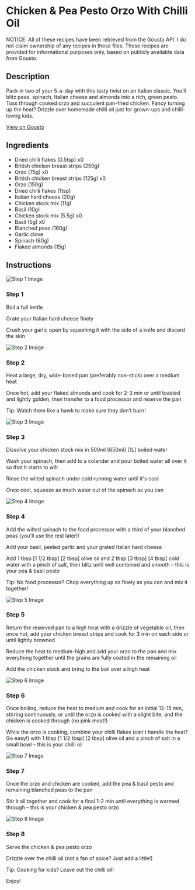 # Chicken & Pea Pesto Orzo With Chilli Oil

NOTICE: All of these recipes have been retrieved from the Gousto API. I do not claim ownership of any recipes in these files. These recipes are provided for informational purposes only, based on publicly available data from Gousto.

## Description

Pack in two of your 5-a-day with this tasty twist on an Italian classic. You’ll blitz peas, spinach, Italian cheese and almonds into a rich, green pesto. Toss through cooked orzo and succulent pan-fried chicken. Fancy turning up the heat? Drizzle over homemade chilli oil just for grown-ups and chilli-loving kids. 

[View on Gousto](https://www.gousto.co.uk/recipes/cookbook/king-prawn-pea-pesto-orzo-with-chilli-oil)

## Ingredients

- Dried chilli flakes (0.5tsp) x0
- British chicken breast strips (250g)
- Orzo (75g) x0
- British chicken breast strips (125g) x0
- Orzo (150g)
- Dried chilli flakes (1tsp)
- Italian hard cheese (20g)
- Chicken stock mix (11g)
- Basil (10g)
- Chicken stock mix (5.5g) x0
- Basil (5g) x0
- Blanched peas (160g)
- Garlic clove
- Spinach (80g)
- Flaked almonds (15g)

## Instructions

![Step 1 Image](https://production-media.gousto.co.uk/cms/recipe-step-image/Step-1-1721048429523-x200.jpg)

### Step 1

Boil a full kettle

Grate your Italian hard cheese finely

Crush your garlic open by squashing it with the side of a knife and discard the skin

![Step 2 Image](https://production-media.gousto.co.uk/cms/recipe-step-image/Step-2-1721048432896-x200.jpg)

### Step 2

Heat a large, dry, wide-based pan (preferably non-stick) over a medium heat

Once hot, add your flaked almonds and cook for 2-3 min or until toasted and lightly golden, then transfer to a food processor and reserve the pan

Tip: Watch them like a hawk to make sure they don’t burn!

![Step 3 Image](https://production-media.gousto.co.uk/cms/recipe-step-image/Step-3-1721048436748-x200.jpg)

### Step 3

Dissolve your chicken stock mix in 500ml <span class="text-purple">[650ml]</span> <span class="text-danger">[1L]</span> boiled water

Wash your spinach, then add to a colander and pour boiled water all over it so that it starts to wilt

Rinse the wilted spinach under cold running water until it's cool

Once cool, squeeze as much water out of the spinach as you can

![Step 4 Image](https://production-media.gousto.co.uk/cms/recipe-step-image/Step-4-1721048440789-x200.jpg)

### Step 4

Add the wilted spinach to the food processor with a third of your blanched peas (you'll use the rest later!)

Add your basil, peeled garlic and your grated Italian hard cheese

Add 1 tbsp <span class="text-purple">[1 1/2 tbsp]</span> <span class="text-danger">[2 tbsp] </span>olive oil and 2 tbsp <span class="text-purple">[3 tbsp]</span> <span class="text-danger">[4 tbsp] </span>cold water with a pinch of salt, then blitz until well combined and smooth – this is your pea & basil pesto

Tip: No food processor? Chop everything up as finely as you can and mix it together!

![Step 5 Image](https://production-media.gousto.co.uk/cms/recipe-step-image/Step-5-1721048443846-x200.jpg)

### Step 5

Return the reserved pan to a high heat with a drizzle of vegetable oil, then once hot, add your chicken breast strips and cook for 3 min on each side or until lightly browned

Reduce the heat to medium-high and add your orzo to the pan and mix everything together until the grains are fully coated in the remaining oil

Add the chicken stock and bring to the boil over a high heat

![Step 6 Image](https://production-media.gousto.co.uk/cms/recipe-step-image/Step-6-1721048464746-x200.jpg)

### Step 6

Once boiling, reduce the heat to medium and cook for an initial 12-15 min, stirring continuously, or until the orzo is cooked with a slight bite, and the chicken is cooked through (no pink meat!)

While the orzo is cooking, combine your chilli flakes (can't handle the heat? Go easy!) with 1 tbsp <span class="text-purple">[1 1/2 tbsp]</span> <span class="text-danger">[2 tbsp]</span> olive oil and a pinch of salt in a small bowl – this is your chilli oil

![Step 7 Image](https://production-media.gousto.co.uk/cms/recipe-step-image/Step-7-1721048460807-x200.jpg)

### Step 7

Once the orzo and chicken are cooked, add the pea & basil pesto and remaining blanched peas to the pan

Stir it all together and cook for a final 1-2 min until everything is warmed through – this is your chicken & pea pesto orzo

![Step 8 Image](https://production-media.gousto.co.uk/cms/recipe-step-image/6105-Final-Photo-1715862404542-x200.jpg)

### Step 8

Serve the chicken & pea pesto orzo

Drizzle over the chilli oil (not a fan of spice? Just add a little!)

<span class="text-danger">Tip: Cooking for kids? Leave out the chilli oil!</span>

Enjoy!

